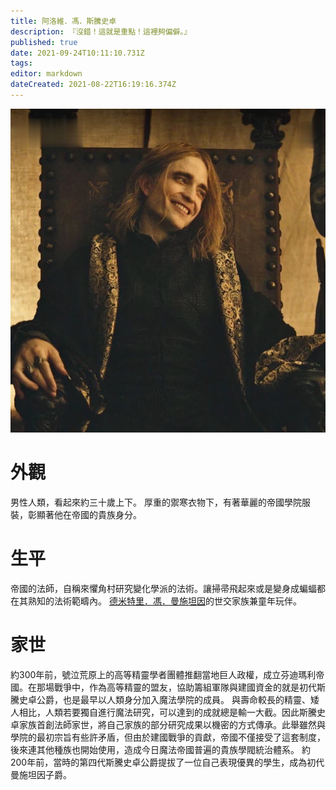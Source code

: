 ```yaml
---
title: 阿洛維．馮．斯騰史卓
description: 『沒錯！這就是重點！這裡夠偏僻。』
published: true
date: 2021-09-24T10:11:10.731Z
tags: 
editor: markdown
dateCreated: 2021-08-22T16:19:16.374Z
---
```


![rbpts.jpeg](/rbpts.jpeg)

# 外觀
男性人類，看起來約三十歲上下。
厚重的禦寒衣物下，有著華麗的帝國學院服裝，彰顯著他在帝國的貴族身分。

# 生平
帝國的法師，自稱來懼角村研究變化學派的法術。讓掃帚飛起來或是變身成蝙蝠都在其熟知的法術範疇內。
[德米特里．馮．曼施坦因](/角色/德米)的世交家族兼童年玩伴。

# 家世
約300年前，號泣荒原上的高等精靈學者團體推翻當地巨人政權，成立芬迪瑪利帝國。在那場戰爭中，作為高等精靈的盟友，協助籌組軍隊與建國資金的就是初代斯騰史卓公爵，也是最早以人類身分加入魔法學院的成員。
與壽命較長的精靈、矮人相比，人類若要獨自進行魔法研究，可以達到的成就總是輸一大截。因此斯騰史卓家族首創法師家世，將自己家族的部分研究成果以機密的方式傳承。此舉雖然與學院的最初宗旨有些許矛盾，但由於建國戰爭的貢獻，帝國不僅接受了這套制度，後來連其他種族也開始使用，造成今日魔法帝國普遍的貴族學閥統治體系。
約200年前，當時的第四代斯騰史卓公爵提拔了一位自己表現優異的學生，成為初代曼施坦因子爵。